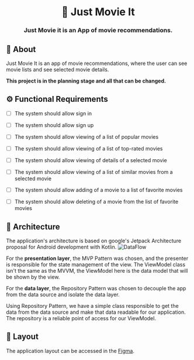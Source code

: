 

<h1 align="center">
    🎥<a> Just Movie It </a>
</h1>



<h3 align="center">
    Just Movie it is an App of movie recommendations.
</h3>


## 📃 About

Just Movie It is an app of movie recommendations, where the user can see movie lists and see selected movie details.

**This project is in the planning stage and all that can be changed.**

## ⚙️ Functional Requirements

- [ ] The system should allow sign in
- [ ] The system should allow sign up
- [ ] The system should allow viewing of a list of popular movies
- [ ] The system should allow viewing of a list of top-rated movies 
- [ ] The system should allow viewing of details of a selected movie
- [ ] The system should allow viewing of a list of similar movies from a selected movie
- [ ] The system should allow adding of a movie to a list of favorite movies
- [ ] The system should allow deleting of a movie from the list of favorite movies


## 📐 Architecture
   The application's architecture is based on google's Jetpack Architecture proposal for Android development with Kotlin. 
 ![DataFlow](https://user-images.githubusercontent.com/45527157/131545153-229f54ff-b546-4e08-a027-11771cfeff44.png)
   
   For the **presentation layer**, the MVP Pattern was chosen, and the presenter is responsible for the state management of the view. The ViewModel class isn't the same as the MVVM, the ViewModel here is the data model that will be shown by the view. 
   
For the **data layer**, the Repository Pattern was chosen to decouple the app from the data source and isolate the data layer. 

Using Repository Pattern, we have a simple class responsible to get the data from the data source and make that data readable for our application. The repository is a reliable point of access for our ViewModel.


   
## 🎨 Layout

The application layout can be accessed in the [Figma](https://www.figma.com/file/yAUq38COHlCfjdNj85B9pf/Just-Movie-it?node-id=0%3A1).




